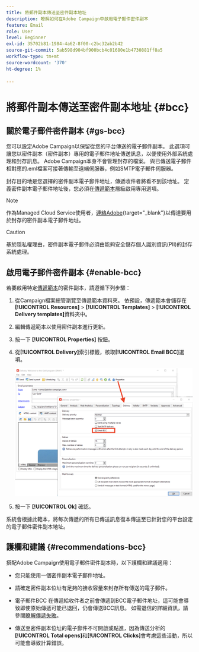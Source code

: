 ```yaml
---
title: 將郵件副本傳送至密件副本地址
description: 瞭解如何在Adobe Campaign中啟用電子郵件密件副本
feature: Email
role: User
level: Beginner
exl-id: 35702b81-1984-4a62-8f00-c2bc32ab2b42
source-git-commit: 5ab598d904bf900bcb4c01680e1b4730881ff8a5
workflow-type: tm+mt
source-wordcount: '370'
ht-degree: 1%

---
```


# 將郵件副本傳送至密件副本地址 {#bcc}

<!--
>[!NOTE]
>
>This capability is available starting Campaign v8.3. To check your version, refer to [this section](../start/compatibility-matrix.md#how-to-check-your-campaign-version-and-buildversion)-->

## 關於電子郵件密件副本 {#gs-bcc}

您可以設定Adobe Campaign以保留從您的平台傳送的電子郵件副本。 此選項可讓您以密件副本（密件副本）專用的電子郵件地址傳送訊息，以便使用外部系統處理和封存訊息。
Adobe Campaign本身不會管理封存的檔案。 與已傳送電子郵件相對應的.eml檔案可接著傳輸至遠端伺服器，例如SMTP電子郵件伺服器。

封存目的地是您選擇的密件副本電子郵件地址，傳遞收件者將看不到該地址。 定義密件副本電子郵件地址後，您必須在[傳遞範本](create-templates.md)層級啟用專用選項。

>[!NOTE]
>
>作為Managed Cloud Service使用者，[連絡Adobe](../start/campaign-faq.md#support){target="_blank"}以傳達要用於封存的密件副本電子郵件地址。

>[!CAUTION]
>
>基於隱私權理由，密件副本電子郵件必須由能夠安全儲存個人識別資訊(PII)的封存系統處理。


## 啟用電子郵件密件副本 {#enable-bcc}

若要啟用特定[傳遞範本](create-templates.md)的密件副本，請遵循下列步驟：

1. 從Campaign檔案總管瀏覽至傳遞範本資料夾。 依預設，傳遞範本會儲存在&#x200B;**[!UICONTROL Resources]** > **[!UICONTROL Templates]** > **[!UICONTROL Delivery templates]**&#x200B;資料夾中。
1. 編輯傳遞範本以使用密件副本進行更新。
1. 按一下 **[!UICONTROL Properties]** 按鈕。
1. 從&#x200B;**[!UICONTROL Delivery]**&#x200B;索引標籤，核取&#x200B;**[!UICONTROL Email BCC]**&#x200B;選項。

   ![](assets/email-bcc.png)

1. 按一下 **[!UICONTROL Ok]** 確認。

系統會根據此範本，將每次傳遞的所有已傳送訊息復本傳送至已針對您的平台設定的電子郵件密件副本地址。

## 護欄和建議 {#recommendations-bcc}

搭配Adobe Campaign使用電子郵件密件副本時，以下護欄和建議適用：

* 您只能使用一個密件副本電子郵件地址。

* 請確定密件副本位址有足夠的接收容量來封存所有傳送的電子郵件。

* 電子郵件BCC <!--with Enhanced MTA-->在傳遞給收件者之前會傳遞到BCC電子郵件地址，這可能會導致即使原始傳遞可能已退回，仍會傳送BCC訊息。 如需退信的詳細資訊，請參閱[瞭解傳遞失敗](delivery-failures.md)。

* 傳送至密件副本位址的電子郵件不可開啟或點進，因為傳送分析的&#x200B;**[!UICONTROL Total opens]**&#x200B;和&#x200B;**[!UICONTROL Clicks]**&#x200B;會考慮這些活動，所以可能會導致計算錯誤。

<!--Only successfully sent emails are taken in account, bounces are not.-->
